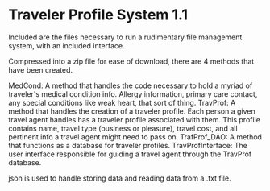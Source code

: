 # Traveler Profile System 1.1

Included are the files necessary to run a rudimentary file management system, with an included interface.

Compressed into a zip file for ease of download, there are 4 methods that have been created.

MedCond: A method that handles the code necessary to hold a myriad of traveler's medical condition info. Allergy information, primary care contact, any special conditions like weak heart, that sort of thing. 
TravProf: A method that handles the creation of a traveler profile. Each person a given travel agent handles has a traveler profile associated with them. This profile contains name, travel type (business or pleasure), travel cost, and all pertinent info a travel agent might need to pass on.
TrafProf_DAO: A method that functions as a database for traveler profiles.
TravProfInterface: The user interface responsible for guiding a travel agent through the TravProf database.

json is used to handle storing data and reading data from a .txt file. 
